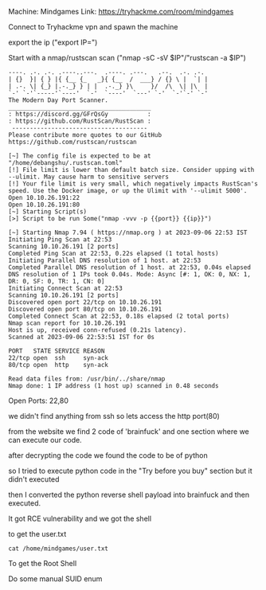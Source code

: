 Machine: Mindgames
Link: https://tryhackme.com/room/mindgames  

Connect to Tryhackme vpn and spawn the machine  

export the ip ("export IP=<target IP>")  

Start with a nmap/rustscan scan ("nmap -sC -sV $IP"/"rustscan -a $IP")  


```
----. .-. .-. .----..---.  .----. .---.   .--.  .-. .-.
| {}  }| { } |{ {__ {_   _}{ {__  /  ___} / {} \ |  `| |
| .-. \| {_} |.-._} } | |  .-._} }\     }/  /\  \| |\  |
`-' `-'`-----'`----'  `-'  `----'  `---' `-'  `-'`-' `-'
The Modern Day Port Scanner.
________________________________________
: https://discord.gg/GFrQsGy           :
: https://github.com/RustScan/RustScan :
 --------------------------------------
Please contribute more quotes to our GitHub https://github.com/rustscan/rustscan

[~] The config file is expected to be at "/home/debangshu/.rustscan.toml"
[!] File limit is lower than default batch size. Consider upping with --ulimit. May cause harm to sensitive servers
[!] Your file limit is very small, which negatively impacts RustScan's speed. Use the Docker image, or up the Ulimit with '--ulimit 5000'. 
Open 10.10.26.191:22
Open 10.10.26.191:80
[~] Starting Script(s)
[>] Script to be run Some("nmap -vvv -p {{port}} {{ip}}")

[~] Starting Nmap 7.94 ( https://nmap.org ) at 2023-09-06 22:53 IST
Initiating Ping Scan at 22:53
Scanning 10.10.26.191 [2 ports]
Completed Ping Scan at 22:53, 0.22s elapsed (1 total hosts)
Initiating Parallel DNS resolution of 1 host. at 22:53
Completed Parallel DNS resolution of 1 host. at 22:53, 0.04s elapsed
DNS resolution of 1 IPs took 0.04s. Mode: Async [#: 1, OK: 0, NX: 1, DR: 0, SF: 0, TR: 1, CN: 0]
Initiating Connect Scan at 22:53
Scanning 10.10.26.191 [2 ports]
Discovered open port 22/tcp on 10.10.26.191
Discovered open port 80/tcp on 10.10.26.191
Completed Connect Scan at 22:53, 0.18s elapsed (2 total ports)
Nmap scan report for 10.10.26.191
Host is up, received conn-refused (0.21s latency).
Scanned at 2023-09-06 22:53:51 IST for 0s

PORT   STATE SERVICE REASON
22/tcp open  ssh     syn-ack
80/tcp open  http    syn-ack

Read data files from: /usr/bin/../share/nmap
Nmap done: 1 IP address (1 host up) scanned in 0.48 seconds

```  

Open Ports: 22,80  

we didn't find anything from ssh so lets access the http port(80)  

from the website we find 2 code of 'brainfuck' and one section where we can execute our code.  

after decrypting the code we found the code to be of python  

so I tried to execute python code in the "Try before you buy" section but it didn't executed  

then I converted the python reverse shell payload into brainfuck and then executed.  

It got RCE vulnerability and we got the shell  

to get the user.txt  

```cat /home/mindgames/user.txt ```  


To get the Root Shell  

Do some manual SUID enum







